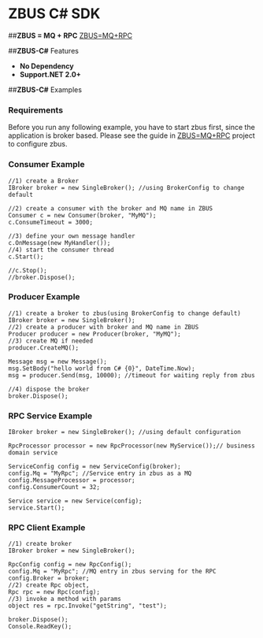 # ZBUS C# SDK

##**ZBUS = MQ + RPC** 
[ZBUS=MQ+RPC](http://git.oschina.net/rushmore/zbus "zbus") 


##**ZBUS-C#** Features

* **No Dependency**
* **Support.NET 2.0+**


##**ZBUS-C#** Examples

### Requirements
Before you run any following example, you have to start zbus first, since the application is broker 
based. Please see the guide in [ZBUS=MQ+RPC](http://git.oschina.net/rushmore/zbus "zbus") project to configure zbus.

### Consumer Example

    //1) create a Broker
    IBroker broker = new SingleBroker(); //using BrokerConfig to change default

    //2) create a consumer with the broker and MQ name in ZBUS
    Consumer c = new Consumer(broker, "MyMQ");
    c.ConsumeTimeout = 3000;

	//3) define your own message handler
    c.OnMessage(new MyHandler()); 
    //4) start the consumer thread
    c.Start();
    
    //c.Stop(); 
    //broker.Dispose();
    
    
### Producer Example

	//1) create a broker to zbus(using BrokerConfig to change default)
    IBroker broker = new SingleBroker();
    //2) create a producer with broker and MQ name in ZBUS
    Producer producer = new Producer(broker, "MyMQ");
    //3) create MQ if needed
    producer.CreateMQ(); 

    Message msg = new Message(); 
    msg.SetBody("hello world from C# {0}", DateTime.Now);
    msg = producer.Send(msg, 10000); //timeout for waiting reply from zbus

    //4) dispose the broker
    broker.Dispose(); 

### RPC Service Example

	IBroker broker = new SingleBroker(); //using default configuration

    RpcProcessor processor = new RpcProcessor(new MyService());// business domain service
    
    ServiceConfig config = new ServiceConfig(broker);
    config.Mq = "MyRpc"; //Service entry in zbus as a MQ
    config.MessageProcessor = processor;
    config.ConsumerCount = 32;
 
    Service service = new Service(config);
    service.Start();


### RPC Client Example
    //1) create broker
    IBroker broker = new SingleBroker();

    RpcConfig config = new RpcConfig();
    config.Mq = "MyRpc"; //MQ entry in zbus serving for the RPC
    config.Broker = broker;
    //2) create Rpc object, 
    Rpc rpc = new Rpc(config);
    //3) invoke a method with params
    object res = rpc.Invoke("getString", "test");  
    
    broker.Dispose(); 
    Console.ReadKey();

 